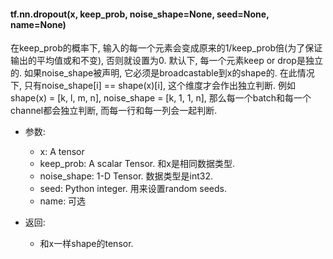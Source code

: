 #### tf.nn.dropout(x, keep_prob, noise_shape=None, seed=None, name=None)

在keep_prob的概率下, 输入的每一个元素会变成原来的1/keep_prob倍(为了保证输出的平均值或和不变), 否则就设置为0.
默认下, 每一个元素keep or drop是独立的. 如果noise_shape被声明, 它必须是broadcastable到x的shape的.
在此情况下, 只有noise_shape[i] == shape(x)[i], 这个维度才会作出独立判断. 
例如shape(x) = [k, l, m, n], noise_shape = [k, 1, 1, n], 那么每一个batch和每一个channel都会独立判断, 而每一行和每一列会一起判断.

- 参数:
  
  - x: A tensor
  - keep_prob: A scalar Tensor. 和x是相同数据类型.
  - noise_shape: 1-D Tensor. 数据类型是int32.
  - seed: Python integer. 用来设置random seeds.
  - name: 可选

- 返回:

  - 和x一样shape的tensor.



